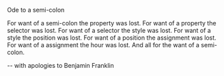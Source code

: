 Ode to a semi-colon

For want of a semi-colon the property was lost.
For want of a property the selector was lost.
For want of a selector the style was lost.
For want of a style the position was lost.
For want of a position the assignment was lost.
For want of a assignment the hour was lost.
And all for the want of a semi-colon.

-- with apologies to Benjamin Franklin